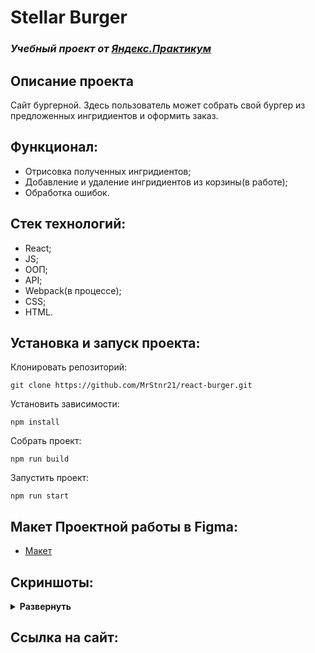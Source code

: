 # Stellar Burger
### *Учебный проект от [Яндекс.Практикум](https://practicum.yandex.ru/web/)*

## Описание проекта
Сайт бургерной. Здесь пользователь может собрать свой бургер из предложенных ингридиентов и оформить заказ.

## Функционал:
- Отрисовка полученных ингридиентов;
- Добавление и удаление ингридиентов из корзины(в работе);
- Обработка ошибок.

## Стек технологий:
- React;
- JS;
- ООП;
- API;
- Webpack(в процессе);
- CSS;
- HTML.

## Установка и запуск проекта:

Клонировать репозиторий:

    git clone https://github.com/MrStnr21/react-burger.git

Установить зависимости:

    npm install

Собрать проект:

    npm run build

Запустить проект:

    npm run start

## Макет Проектной работы в Figma:
- [Макет](https://www.figma.com/file/ocw9a6hNGeAejl4F3G9fp8/React-_-Проектные-задачи-(3-месяца)_external_link)

## Скриншоты:
<details><summary><b>Развернуть</b></summary>

![localhost_3000_](https://user-images.githubusercontent.com/104725482/200837604-dd65c4ad-5958-4da8-b6ef-8e916d55bcfe.png)

![localhost_3000_ (1)](https://user-images.githubusercontent.com/104725482/200837627-5a2cff57-62e1-4d3d-896a-a7170b32e6a9.png)

![localhost_3000_ (2)](https://user-images.githubusercontent.com/104725482/200837652-ad170e44-a5c1-45e2-a62b-55ff6f7bff0f.png)

</details>

## Ссылка на сайт:
